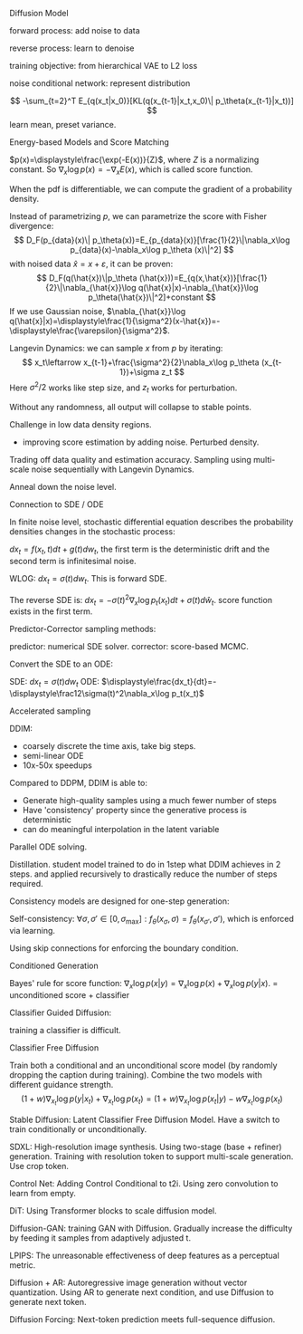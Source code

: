 Diffusion Model

forward process: add noise to data

reverse process: learn to denoise

training objective: from hierarchical VAE to L2 loss

noise conditional network: represent distribution


$$
-\sum_{t=2}^T E_{q(x_t|x_0)}[KL(q(x_{t-1}|x_t,x_0)\| p_\theta(x_{t-1}|x_t))]
$$
learn mean, preset variance.





Energy-based Models and Score Matching

$p(x)=\displaystyle\frac{\exp(-E(x))}{Z}$, where $Z$ is a normalizing constant. So $\nabla_x \log p(x)=-\nabla_x E(x)$, which is called score function.

When the pdf is differentiable, we can compute the gradient of a probability density.

Instead of parametrizing $p$, we can parametrize the score with Fisher divergence:
$$
D_F(p_{data}(x)\| p_\theta(x))=E_{p_{data}(x)}[\frac{1}{2}\|\nabla_x\log p_{data}(x)-\nabla_x\log p_\theta (x)\|^2]
$$
with noised data $\hat{x}=x+\varepsilon$, it can be proven:
$$
D_F(q(\hat{x})\|p_\theta (\hat{x}))=E_{q(x,\hat{x})}[\frac{1}{2}\|\nabla_{\hat{x}}\log q(\hat{x}|x)-\nabla_{\hat{x}}\log p_\theta(\hat{x})\|^2]+constant
$$
If we use Gaussian noise, $\nabla_{\hat{x}}\log q(\hat{x}|x)=\displaystyle\frac{1}{\sigma^2}(x-\hat{x})=-\displaystyle\frac{\varepsilon}{\sigma^2}$.

Langevin Dynamics: we can sample $x$ from $p$ by iterating:
$$
x_t\leftarrow x_{t-1}+\frac{\sigma^2}{2}\nabla_x\log p_\theta (x_{t-1})+\sigma z_t
$$
Here $\sigma^2/2$ works like step size, and $z_t$  works for perturbation.

Without any randomness, all output will collapse to stable points. 



Challenge in low data density regions.

- improving score estimation by adding noise. Perturbed density.

Trading off data quality and estimation accuracy. Sampling using multi-scale noise sequentially with Langevin Dynamics.

Anneal down the noise level.





Connection to SDE / ODE

In finite noise level, stochastic differential equation describes the probability densities changes in the stochastic process:

$dx_t = f(x_t,t)dt+g(t)dw_t$, the first term is the deterministic drift and the second term is infinitesimal noise.

WLOG: $dx_t=\sigma(t)dw_t$. This is forward SDE.

The reverse SDE is: $dx_t=-\sigma(t)^2 \nabla_x \log p_t(x_t)dt+\sigma(t)d\hat{w}_t$. score function exists in the first term.



Predictor-Corrector sampling methods:

predictor: numerical SDE solver. corrector: score-based MCMC.



Convert the SDE to an ODE:

SDE: $dx_t=\sigma(t)dw_t$		ODE: $\displaystyle\frac{dx_t}{dt}=-\displaystyle\frac12\sigma(t)^2\nabla_x\log p_t(x_t)$



Accelerated sampling

DDIM: 

- coarsely discrete the time axis, take big steps.
- semi-linear ODE
- 10x-50x speedups

Compared to DDPM, DDIM is able to:

- Generate high-quality samples using a much fewer number of steps
- Have 'consistency' property since the generative process is deterministic
- can do meaningful interpolation in the latent variable



Parallel ODE solving. 



Distillation. student model trained to do in 1step what DDIM achieves in 2 steps. and applied recursively to drastically reduce the number of steps required.



Consistency models are designed for one-step generation:

Self-consistency: $\forall \sigma,\sigma'\in[0,\sigma_\max]: f_\theta(x_\sigma,\sigma)=f_\theta(x_{\sigma'},\sigma')$, which is enforced via learning.

Using skip connections for enforcing the boundary condition.



Conditioned Generation

Bayes' rule for score function: $\nabla_x \log p(x|y)=\nabla_x \log p(x)+\nabla_x \log p(y|x)$. = unconditioned score + classifier 

Classifier Guided Diffusion:

training a classifier is difficult.

Classifier Free Diffusion

Train both a conditional and an unconditional score model (by randomly dropping the caption during training). Combine the two models with different guidance strength.
$$
(1+w)\nabla_{x_t}\log p(y|x_t)+\nabla_{x_t}\log p(x_t)=(1+w)\nabla _{x_t}\log p(x_t|y)-w\nabla_{x_t}\log p(x_t)
$$


Stable Diffusion: Latent Classifier Free Diffusion Model. Have a switch to train conditionally or unconditionally.

SDXL: High-resolution image synthesis. Using two-stage (base + refiner) generation. Training with resolution token to support multi-scale generation. Use crop token. 



Control Net: Adding Control Conditional to t2i. Using zero convolution to learn from empty.

DiT: Using Transformer blocks to scale diffusion model.



Diffusion-GAN: training GAN with Diffusion. Gradually increase the difficulty by feeding it samples from adaptively adjusted t.

LPIPS: The unreasonable effectiveness of deep features as a perceptual metric.



Diffusion + AR: Autoregressive image generation without vector quantization. Using AR to generate next condition, and use Diffusion to generate next token.

Diffusion Forcing: Next-token prediction meets full-sequence diffusion. 


